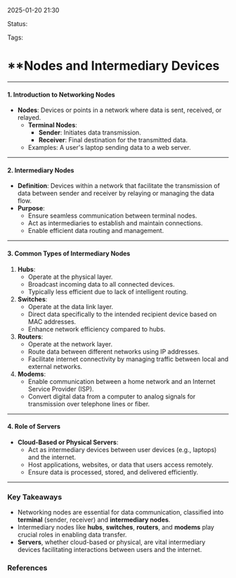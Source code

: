 2025-01-20 21:30

Status:

Tags:

#  **Nodes and Intermediary Devices 

---

#### **1. Introduction to Networking Nodes**

- **Nodes**: Devices or points in a network where data is sent, received, or relayed.
    - **Terminal Nodes**:
        - **Sender**: Initiates data transmission.
        - **Receiver**: Final destination for the transmitted data.
    - Examples: A user's laptop sending data to a web server.

---

#### **2. Intermediary Nodes**

- **Definition**: Devices within a network that facilitate the transmission of data between sender and receiver by relaying or managing the data flow.
- **Purpose**:
    - Ensure seamless communication between terminal nodes.
    - Act as intermediaries to establish and maintain connections.
    - Enable efficient data routing and management.

---

#### **3. Common Types of Intermediary Nodes**

1. **Hubs**:
    - Operate at the physical layer.
    - Broadcast incoming data to all connected devices.
    - Typically less efficient due to lack of intelligent routing.
2. **Switches**:
    - Operate at the data link layer.
    - Direct data specifically to the intended recipient device based on MAC addresses.
    - Enhance network efficiency compared to hubs.
3. **Routers**:
    - Operate at the network layer.
    - Route data between different networks using IP addresses.
    - Facilitate internet connectivity by managing traffic between local and external networks.
4. **Modems**:
    - Enable communication between a home network and an Internet Service Provider (ISP).
    - Convert digital data from a computer to analog signals for transmission over telephone lines or fiber.

---

#### **4. Role of Servers**

- **Cloud-Based or Physical Servers**:
    - Act as intermediary devices between user devices (e.g., laptops) and the internet.
    - Host applications, websites, or data that users access remotely.
    - Ensure data is processed, stored, and delivered efficiently.

---

### **Key Takeaways**

- Networking nodes are essential for data communication, classified into **terminal** (sender, receiver) and **intermediary nodes**.
- Intermediary nodes like **hubs**, **switches**, **routers**, and **modems** play crucial roles in enabling data transfer.
- **Servers**, whether cloud-based or physical, are vital intermediary devices facilitating interactions between users and the internet.






### References
